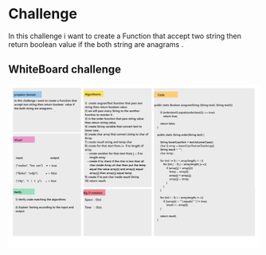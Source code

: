 # Challenge

In this challenge i want to create a Function that accept two string then return boolean  value if the both string are anagrams .

## WhiteBoard challenge

![WhiteBoard](image/anagrams.png)